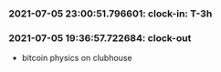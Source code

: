 
### 2021-07-05 23:00:51.796601: clock-in: T-3h 

### 2021-07-05 19:36:57.722684: clock-out

* bitcoin physics on clubhouse
